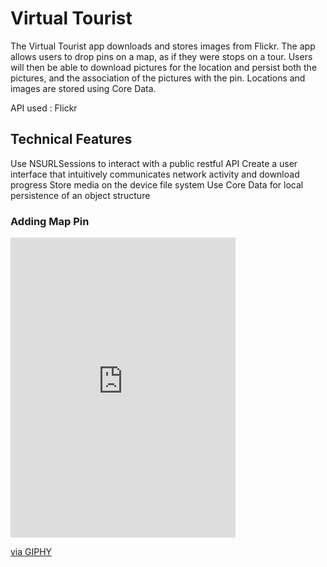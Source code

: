 # Virtual Tourist

The Virtual Tourist app downloads and stores images from Flickr. The app allows users to drop pins on a map, as if they were stops on a tour. Users will then be able to download pictures for the location and persist both the pictures, and the association of the pictures with the pin. Locations and images are stored using Core Data.

API used : Flickr

## Technical Features
Use NSURLSessions to interact with a public restful API
Create a user interface that intuitively communicates network activity and download progress
Store media on the device file system Use Core Data for local persistence of an object structure

### Adding Map Pin
<iframe src="https://giphy.com/embed/26Ff6cIIOEZVjfX9e" width="360" height="480" frameBorder="0" class="giphy-embed" allowFullScreen></iframe><p><a href="https://giphy.com/gifs/26Ff6cIIOEZVjfX9e">via GIPHY</a></p>
